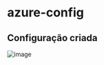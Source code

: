 # azure-config

## Configuração criada
![image](https://github.com/user-attachments/assets/05dcddf8-ae06-4e2a-92eb-3cd134537981)
